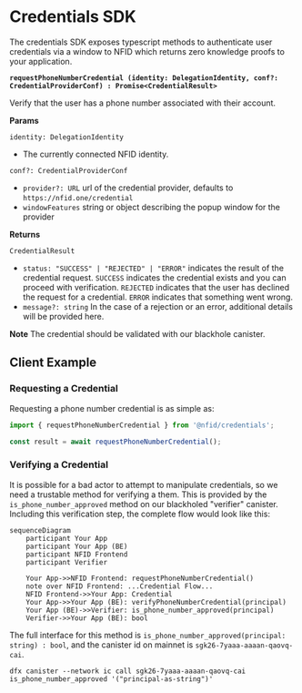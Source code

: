 # Credentials SDK

The credentials SDK exposes typescript methods to authenticate user credentials via a window to NFID which returns zero knowledge proofs to your application.

**`requestPhoneNumberCredential (identity: DelegationIdentity, conf?: CredentialProviderConf) : Promise<CredentialResult>`**

Verify that the user has a phone number associated with their account.

**Params**

`identity: DelegationIdentity`

-   The currently connected NFID identity.

`conf?: CredentialProviderConf`

-   `provider?: URL` url of the credential provider, defaults to `https://nfid.one/credential`
-   `windowFeatures` string or object describing the popup window for the provider

**Returns**

`CredentialResult`

-   `status: "SUCCESS" | "REJECTED" | "ERROR"` indicates the result of the credential request. `SUCCESS` indicates the credential exists and you can proceed with verification. `REJECTED` indicates that the user has declined the request for a credential. `ERROR` indicates that something went wrong.
-   `message?: string` In the case of a rejection or an error, additional details will be provided here.

**Note** The credential should be validated with our blackhole canister.

## Client Example

### Requesting a Credential

Requesting a phone number credential is as simple as:

```typescript
import { requestPhoneNumberCredential } from '@nfid/credentials';

const result = await requestPhoneNumberCredential();
```

### Verifying a Credential

It is possible for a bad actor to attempt to manipulate credentials, so we need a trustable method for verifying a them. This is provided by the `is_phone_number_approved` method on our blackholed "verifier" canister. Including this verification step, the complete flow would look like this:

```mermaid
sequenceDiagram
    participant Your App
    participant Your App (BE)
    participant NFID Frontend
    participant Verifier

    Your App->>NFID Frontend: requestPhoneNumberCredential()
    note over NFID Frontend: ...Credential Flow...
    NFID Frontend->>Your App: Credential
    Your App->>Your App (BE): verifyPhoneNumberCredential(principal)
    Your App (BE)->>Verifier: is_phone_number_approved(principal)
    Verifier->>Your App (BE): bool
```

The full interface for this method is `is_phone_number_approved(principal: string) : bool`, and the canister id on mainnet is `sgk26-7yaaa-aaaan-qaovq-cai`.

```
dfx canister --network ic call sgk26-7yaaa-aaaan-qaovq-cai is_phone_number_approved '("principal-as-string")'
```
